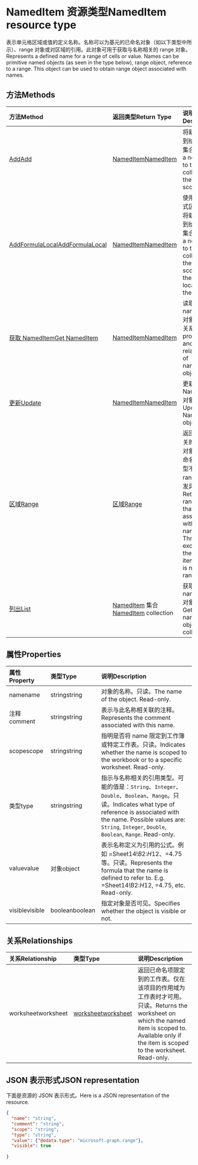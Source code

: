 # <a name="nameditem-resource-type"></a><span data-ttu-id="7cf41-101">NamedItem 资源类型</span><span class="sxs-lookup"><span data-stu-id="7cf41-101">NamedItem resource type</span></span>

<span data-ttu-id="7cf41-p101">表示单元格区域或值的定义名称。名称可以为基元的已命名对象（如以下类型中所示）、range 对象或对区域的引用。此对象可用于获取与名称相关的 range 对象。</span><span class="sxs-lookup"><span data-stu-id="7cf41-p101">Represents a defined name for a range of cells or value. Names can be primitive named objects (as seen in the type below), range object, reference to a range. This object can be used to obtain range object associated with names.</span></span>


## <a name="methods"></a><span data-ttu-id="7cf41-105">方法</span><span class="sxs-lookup"><span data-stu-id="7cf41-105">Methods</span></span>

| <span data-ttu-id="7cf41-106">方法</span><span class="sxs-lookup"><span data-stu-id="7cf41-106">Method</span></span>           | <span data-ttu-id="7cf41-107">返回类型</span><span class="sxs-lookup"><span data-stu-id="7cf41-107">Return Type</span></span>    |<span data-ttu-id="7cf41-108">说明</span><span class="sxs-lookup"><span data-stu-id="7cf41-108">Description</span></span>|
|:---------------|:--------|:----------|
|[<span data-ttu-id="7cf41-109">Add</span><span class="sxs-lookup"><span data-stu-id="7cf41-109">Add</span></span>](../api/nameditem_add.md)|[<span data-ttu-id="7cf41-110">NamedItem</span><span class="sxs-lookup"><span data-stu-id="7cf41-110">NamedItem</span></span>](nameditem.md)|<span data-ttu-id="7cf41-111">将新名称添加到给定范围的集合。</span><span class="sxs-lookup"><span data-stu-id="7cf41-111">Adds a new name to the collection of the given scope.</span></span>|
|[<span data-ttu-id="7cf41-112">AddFormulaLocal</span><span class="sxs-lookup"><span data-stu-id="7cf41-112">AddFormulaLocal</span></span>](../api/nameditem_addformulalocal.md)|[<span data-ttu-id="7cf41-113">NamedItem</span><span class="sxs-lookup"><span data-stu-id="7cf41-113">NamedItem</span></span>](nameditem.md)|<span data-ttu-id="7cf41-114">使用用户的公式区域设置，将新名称添加到给定范围的集合。</span><span class="sxs-lookup"><span data-stu-id="7cf41-114">Adds a new name to the collection of the given scope using the user's locale for the formula.</span></span>|
|[<span data-ttu-id="7cf41-115">获取 NamedItem</span><span class="sxs-lookup"><span data-stu-id="7cf41-115">Get NamedItem</span></span>](../api/nameditem_get.md) | [<span data-ttu-id="7cf41-116">NamedItem</span><span class="sxs-lookup"><span data-stu-id="7cf41-116">NamedItem</span></span>](nameditem.md) |<span data-ttu-id="7cf41-117">读取 nameditem 对象的属性和关系。</span><span class="sxs-lookup"><span data-stu-id="7cf41-117">Read properties and relationships of namedItem object.</span></span>|
|[<span data-ttu-id="7cf41-118">更新</span><span class="sxs-lookup"><span data-stu-id="7cf41-118">Update</span></span>](../api/nameditem_update.md) | [<span data-ttu-id="7cf41-119">NamedItem</span><span class="sxs-lookup"><span data-stu-id="7cf41-119">NamedItem</span></span>](nameditem.md)   |<span data-ttu-id="7cf41-120">更新 NamedItem 对象。</span><span class="sxs-lookup"><span data-stu-id="7cf41-120">Update NamedItem object.</span></span> |
|[<span data-ttu-id="7cf41-121">区域</span><span class="sxs-lookup"><span data-stu-id="7cf41-121">Range</span></span>](../api/nameditem_range.md)|[<span data-ttu-id="7cf41-122">区域</span><span class="sxs-lookup"><span data-stu-id="7cf41-122">Range</span></span>](range.md)|<span data-ttu-id="7cf41-p102">返回与名称相关的 range 对象。如果已命名项目的类型不是 range，将引发异常。</span><span class="sxs-lookup"><span data-stu-id="7cf41-p102">Returns the range object that is associated with the name. Throws an exception if the named item's type is not a range.</span></span>|
|[<span data-ttu-id="7cf41-125">列出</span><span class="sxs-lookup"><span data-stu-id="7cf41-125">List</span></span>](../api/nameditem_list.md) | <span data-ttu-id="7cf41-126">[NamedItem](nameditem.md) 集合</span><span class="sxs-lookup"><span data-stu-id="7cf41-126">[NamedItem](nameditem.md) collection</span></span> |<span data-ttu-id="7cf41-127">获取 namedItem 对象集合。</span><span class="sxs-lookup"><span data-stu-id="7cf41-127">Get namedItem object collection.</span></span> |

## <a name="properties"></a><span data-ttu-id="7cf41-128">属性</span><span class="sxs-lookup"><span data-stu-id="7cf41-128">Properties</span></span>
| <span data-ttu-id="7cf41-129">属性</span><span class="sxs-lookup"><span data-stu-id="7cf41-129">Property</span></span>     | <span data-ttu-id="7cf41-130">类型</span><span class="sxs-lookup"><span data-stu-id="7cf41-130">Type</span></span>   |<span data-ttu-id="7cf41-131">说明</span><span class="sxs-lookup"><span data-stu-id="7cf41-131">Description</span></span>|
|:---------------|:--------|:----------|
|<span data-ttu-id="7cf41-132">name</span><span class="sxs-lookup"><span data-stu-id="7cf41-132">name</span></span>|<span data-ttu-id="7cf41-133">string</span><span class="sxs-lookup"><span data-stu-id="7cf41-133">string</span></span>|<span data-ttu-id="7cf41-p103">对象的名称。只读。</span><span class="sxs-lookup"><span data-stu-id="7cf41-p103">The name of the object. Read-only.</span></span>|
|<span data-ttu-id="7cf41-136">注释</span><span class="sxs-lookup"><span data-stu-id="7cf41-136">comment</span></span>|<span data-ttu-id="7cf41-137">string</span><span class="sxs-lookup"><span data-stu-id="7cf41-137">string</span></span>|<span data-ttu-id="7cf41-138">表示与此名称相关联的注释。</span><span class="sxs-lookup"><span data-stu-id="7cf41-138">Represents the comment associated with this name.</span></span>|
|<span data-ttu-id="7cf41-139">scope</span><span class="sxs-lookup"><span data-stu-id="7cf41-139">scope</span></span>|<span data-ttu-id="7cf41-140">string</span><span class="sxs-lookup"><span data-stu-id="7cf41-140">string</span></span>|<span data-ttu-id="7cf41-p104">指明是否将 name 限定到工作簿或特定工作表。只读。</span><span class="sxs-lookup"><span data-stu-id="7cf41-p104">Indicates whether the name is scoped to the workbook or to a specific worksheet. Read-only.</span></span>|
|<span data-ttu-id="7cf41-143">类型</span><span class="sxs-lookup"><span data-stu-id="7cf41-143">type</span></span>|<span data-ttu-id="7cf41-144">string</span><span class="sxs-lookup"><span data-stu-id="7cf41-144">string</span></span>|<span data-ttu-id="7cf41-p105">指示与名称相关的引用类型。可能的值是：`String`、`Integer`、`Double`、`Boolean`、`Range`。只读。</span><span class="sxs-lookup"><span data-stu-id="7cf41-p105">Indicates what type of reference is associated with the name. Possible values are: `String`, `Integer`, `Double`, `Boolean`, `Range`. Read-only.</span></span>|
|<span data-ttu-id="7cf41-148">value</span><span class="sxs-lookup"><span data-stu-id="7cf41-148">value</span></span>|<span data-ttu-id="7cf41-149">对象</span><span class="sxs-lookup"><span data-stu-id="7cf41-149">object</span></span>|<span data-ttu-id="7cf41-p106">表示名称定义为引用的公式。例如 =Sheet14!$B$2:$H$12、=4.75 等。只读。</span><span class="sxs-lookup"><span data-stu-id="7cf41-p106">Represents the formula that the name is defined to refer to. E.g. =Sheet14!$B$2:$H$12, =4.75, etc. Read-only.</span></span>|
|<span data-ttu-id="7cf41-153">visible</span><span class="sxs-lookup"><span data-stu-id="7cf41-153">visible</span></span>|<span data-ttu-id="7cf41-154">boolean</span><span class="sxs-lookup"><span data-stu-id="7cf41-154">boolean</span></span>|<span data-ttu-id="7cf41-155">指定对象是否可见。</span><span class="sxs-lookup"><span data-stu-id="7cf41-155">Specifies whether the object is visible or not.</span></span>|

## <a name="relationships"></a><span data-ttu-id="7cf41-156">关系</span><span class="sxs-lookup"><span data-stu-id="7cf41-156">Relationships</span></span>
| <span data-ttu-id="7cf41-157">关系</span><span class="sxs-lookup"><span data-stu-id="7cf41-157">Relationship</span></span>     | <span data-ttu-id="7cf41-158">类型</span><span class="sxs-lookup"><span data-stu-id="7cf41-158">Type</span></span>   |<span data-ttu-id="7cf41-159">说明</span><span class="sxs-lookup"><span data-stu-id="7cf41-159">Description</span></span>|
|:---------------|:--------|:----------|
|<span data-ttu-id="7cf41-160">worksheet</span><span class="sxs-lookup"><span data-stu-id="7cf41-160">worksheet</span></span>|[<span data-ttu-id="7cf41-161">worksheet</span><span class="sxs-lookup"><span data-stu-id="7cf41-161">worksheet</span></span>](worksheet.md)|<span data-ttu-id="7cf41-p107">返回已命名项限定到的工作表。仅在该项目的作用域为工作表时才可用。只读。</span><span class="sxs-lookup"><span data-stu-id="7cf41-p107">Returns the worksheet on which the named item is scoped to. Available only if the item is scoped to the worksheet. Read-only.</span></span>|

## <a name="json-representation"></a><span data-ttu-id="7cf41-165">JSON 表示形式</span><span class="sxs-lookup"><span data-stu-id="7cf41-165">JSON representation</span></span>

<span data-ttu-id="7cf41-166">下面是资源的 JSON 表示形式。</span><span class="sxs-lookup"><span data-stu-id="7cf41-166">Here is a JSON representation of the resource.</span></span>

<!-- {
  "blockType": "resource",
  "optionalProperties": [

  ],
  "@odata.type": "microsoft.graph.namedItem"
}-->

```json
{
  "name": "string",
  "comment": "string",
  "scope": "string",
  "type": "string",
  "value": {"@odata.type": "microsoft.graph.range"},
  "visible": true
  
}

```

<!-- uuid: 8fcb5dbc-d5aa-4681-8e31-b001d5168d79
2015-10-25 14:57:30 UTC -->
<!-- {
  "type": "#page.annotation",
  "description": "NamedItem resource",
  "keywords": "",
  "section": "documentation",
  "tocPath": ""
}-->
